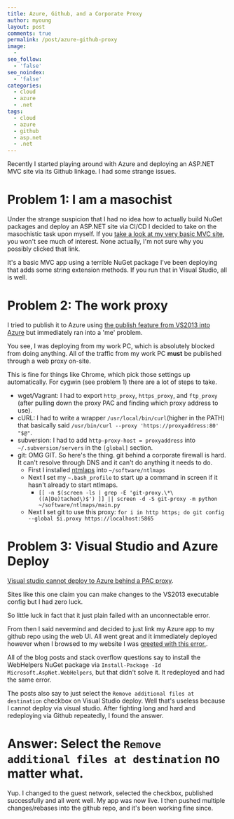 ```yaml
---
title: Azure, Github, and a Corporate Proxy
author: myoung
layout: post
comments: true
permalink: /post/azure-github-proxy
image:
  - 
seo_follow:
  - 'false'
seo_noindex:
  - 'false'
categories:
  - cloud
  - azure
  - .net
tags:
  - cloud
  - azure
  - github
  - asp.net
  - .net
---
```


Recently I started playing around with Azure and deploying an ASP.NET MVC site via its Github linkage. I had some strange issues.<!-- more -->

Problem 1: I am a masochist
===========================

Under the strange suspicion that I had no idea how to actually build NuGet packages and deploy an ASP.NET site via CI/CD I decided to take on the masochistic task upon myself.
If you [take a look at my very basic MVC site](https://github.com/myoung34/HelloWorldASP), you won't see much of interest. None actually, I'm not sure why you possibly clicked that link.

It's a basic MVC app using a terrible NuGet package I've been deploying that adds some string extension methods. If you run that in Visual Studio, all is well.

Problem 2: The work proxy
=========================

I tried to publish it to Azure using [the publish feature from VS2013 into Azure](https://blogs.technet.com/b/cbernier/archive/2013/09/24/deploy-your-web-application-to-windows-azure-from-with-visual-studio.aspx) but immediately ran into a 'me' problem. 

You see, I was deploying from my work PC, which is absolutely blocked from doing anything. All of the traffic from my work PC **must** be published through a web proxy on-site. 

This is fine for things like Chrome, which pick those settings up automatically. For cygwin (see problem 1) there are a lot of steps to take.

* wget/Vagrant: I had to export ``http_proxy``, ``https_proxy``, and ``ftp_proxy`` (after pulling down the proxy PAC and finding which proxy address to use).
* cURL: I had to write a wrapper ``/usr/local/bin/curl``(higher in the PATH) that basically said ``/usr/bin/curl --proxy 'https://proxyaddress:80' "$@"``.
* subversion: I had to add ``http-proxy-host = proxyaddress`` into ``~/.subversion/servers`` in the ``[global]`` section.
* git: OMG GIT. So here's the thing. git behind a corporate firewall is hard. It can't resolve through DNS and it can't do anything it needs to do. 
  * First I installed [ntmlaps](https://ntlmaps.sourceforge.net/) into ``~/software/ntlmaps``
  * Next I set my ``~.bash_profile`` to start up a command in screen if it hasn't already to start ntlmaps.
    * ``[[ -n $(screen -ls | grep -E 'git-proxy.\*\((A|De)tached\)$') ]] || screen -d -S git-proxy -m python ~/software/ntlmaps/main.py``
  * Next I set git to use this proxy: ``for i in http https; do git config --global $i.proxy https://localhost:5865``

Problem 3: Visual Studio and Azure Deploy
=========================================

[Visual studio cannot deploy to Azure behind a PAC proxy](https://blog.kloud.com.au/2014/11/13/publish-to-a-new-azure-website-from-behind-a-proxy/). 

Sites like this one claim you can make changes to the VS2013 executable config but I had zero luck. 

So little luck in fact that it just plain failed with an unconnectable error.

From then I said nevermind and decided to just link my Azure app to my github repo using the web UI. All went great and it immediately deployed however when I browsed to my website I was [greeted with this error.](https://www.dotnetthoughts.net/azure-system-methodaccessexception-attempt-by-security-transparent-method/).

All of the blog posts and stack overflow questions say to install the WebHelpers NuGet package via ``Install-Package -Id  Microsoft.AspNet.WebHelpers``, but that didn't solve it. It redeployed and had the same error.

The posts also say to just select the ``Remove additional files at destination`` checkbox on Visual Studio deploy. Well that's useless because I cannot deploy via visual studio. After fighting long and hard and redeploying via Github repeatedly, I found the answer.

Answer: Select the ``Remove additional files at destination`` no matter what.
=============================================================================

Yup. I changed to the guest network, selected the checkbox, published successfully and all went well. My app was now live.
I then pushed multiple changes/rebases into the github repo, and it's been working fine since.
